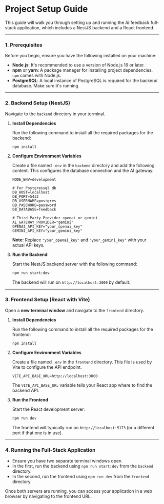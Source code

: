 # Project Setup Guide

This guide will walk you through setting up and running the Ai feedback full-stack application, which includes a NestJS backend and a React frontend.

---

### **1. Prerequisites**

Before you begin, ensure you have the following installed on your machine:

* **Node.js**: It's recommended to use a version of Node.js 16 or later.
* **npm** or **yarn**: A package manager for installing project dependencies. `npm` comes with Node.js.
* **PostgreSQL**: A local instance of PostgreSQL is required for the backend database. Make sure it's running.

---

### **2. Backend Setup (NestJS)**

Navigate to the `backend` directory in your terminal.

1.  **Install Dependencies**

    Run the following command to install all the required packages for the backend:

    ```bash
    npm install
    ```

2.  **Configure Environment Variables**

    Create a file named `.env` in the `backend` directory and add the following content. This configures the database connection and the AI gateway.

    ```dotenv
    NODE_ENV=development

    # For Postgressql db
    DB_HOST=localhost
    DB_PORT=5432
    DB_USERNAME=postgres
    DB_PASSWORD=password
    DB_DATABASE=feedback

    # Third Party Provider openai or gemini
    AI_GATEWAY_PROVIDER="gemini"
    OPENAI_API_KEY="your_openai_key"
    GEMINI_API_KEY="your_gemini_key"
    ```

    **Note:** Replace `"your_openai_key"` and `"your_gemini_key"` with your actual API keys.

3.  **Run the Backend**

    Start the NestJS backend server with the following command:

    ```bash
    npm run start:dev
    ```

    The backend will run on `http://localhost:3000` by default.

---

### **3. Frontend Setup (React with Vite)**

Open a **new terminal window** and navigate to the `frontend` directory.

1.  **Install Dependencies**

    Run the following command to install all the required packages for the frontend:

    ```bash
    npm install
    ```

2.  **Configure Environment Variables**

    Create a file named `.env` in the `frontend` directory. This file is used by Vite to configure the API endpoint.

    ```dotenv
    VITE_API_BASE_URL=http://localhost:3000
    ```

    The `VITE_API_BASE_URL` variable tells your React app where to find the backend API.

3.  **Run the Frontend**

    Start the React development server:

    ```bash
    npm run dev
    ```

    The frontend will typically run on `http://localhost:5173` (or a different port if that one is in use).

---

### **4. Running the Full-Stack Application**

* Ensure you have two separate terminal windows open.
* In the first, run the backend using `npm run start:dev` from the `backend` directory.
* In the second, run the frontend using `npm run dev` from the `frontend` directory.

Once both servers are running, you can access your application in a web browser by navigating to the frontend URL.